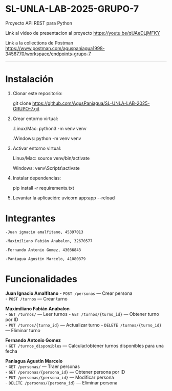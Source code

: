 # SL-UNLA-LAB-2025-GRUPO-7

Proyecto API REST para Python

Link al video de presentacion al proyecto
https://youtu.be/qUAeDLjMFKY

Link a la collections de Postman
https://www.postman.com/aguspaniagua1998-3456770/workspace/endpoints-grupo-7

---

# Instalación

1. Clonar este repositorio:

   git clone https://github.com/AgusPaniagua/SL-UNLA-LAB-2025-GRUPO-7.git

2. Crear entorno virtual:

    .Linux/Mac:
        python3 -m venv venv

    .Windows:
        python -m venv venv

3. Activar entorno virtual:

    Linux/Mac:
        source venv/bin/activate

    Windows:
        venv\Scripts\activate

4. Instalar dependencias:

    pip install -r requirements.txt

5. Levantar la aplicación:
    uvicorn app:app --reload

# Integrantes

    -Juan ignacio amalfitano, 45397013

    -Maximiliano Fabián Anabalon, 32670577

    -Fernando Antonio Gomez, 43036843

    -Paniagua Agustin Marcelo, 41080379

# Funcionalidades

**Juan Ignacio Amalfitano** 
    - `POST /personas` — Crear persona  
    - `POST /turnos` — Crear turno

**Maximiliano Fabián Anabalon**  
    - `GET /turnos/` — Leer turnos 
    - `GET /turnos/{turno_id}` — Obtener turno por ID  
    - `PUT /turnos/{turno_id}` — Actualizar turno
    - `DELETE /turnos/{turno_id}` — Eliminar turno

**Fernando Antonio Gomez**  
    - `GET /turnos_disponibles` — Calcular/obtener turnos disponibles para una fecha

**Paniagua Agustín Marcelo**  
    - `GET /personas/` — Traer personas  
    - `GET /personas/{persona_id}` — Obtener persona por ID  
    - `PUT /personas/{persona_id}` — Modificar persona  
    - `DELETE /personas/{persona_id}` — Eliminar persona
